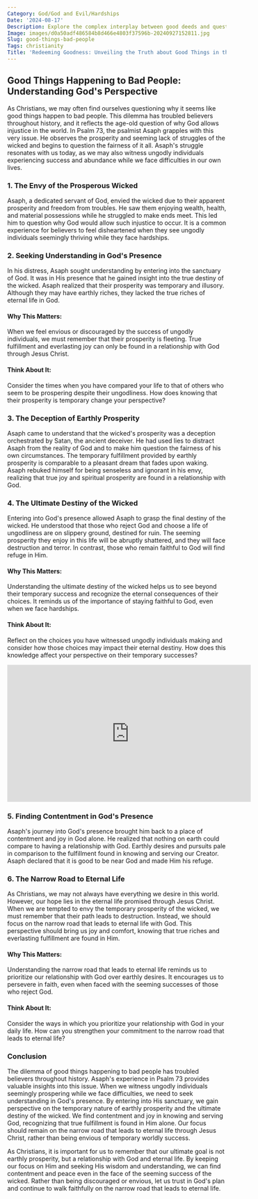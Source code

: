 ```yaml
---
Category: God/God and Evil/Hardships
Date: '2024-08-17'
Description: Explore the complex interplay between good deeds and questionable characters in our article on "Good Things Bad People." Delve into the nuances of morality and behavior in this intriguing exploration.
Image: images/d0a50adf486584b8d466e4803f37596b-20240927152811.jpg
Slug: good-things-bad-people
Tags: christianity
Title: 'Redeeming Goodness: Unveiling the Truth about Good Things in the Midst of Darkness'
---
```


## Good Things Happening to Bad People: Understanding God's Perspective

As Christians, we may often find ourselves questioning why it seems like good things happen to bad people. This dilemma has troubled believers throughout history, and it reflects the age-old question of why God allows injustice in the world. In Psalm 73, the psalmist Asaph grapples with this very issue. He observes the prosperity and seeming lack of struggles of the wicked and begins to question the fairness of it all. Asaph's struggle resonates with us today, as we may also witness ungodly individuals experiencing success and abundance while we face difficulties in our own lives.

### 1. The Envy of the Prosperous Wicked

Asaph, a dedicated servant of God, envied the wicked due to their apparent prosperity and freedom from troubles. He saw them enjoying wealth, health, and material possessions while he struggled to make ends meet. This led him to question why God would allow such injustice to occur. It is a common experience for believers to feel disheartened when they see ungodly individuals seemingly thriving while they face hardships.

### 2. Seeking Understanding in God's Presence

In his distress, Asaph sought understanding by entering into the sanctuary of God. It was in His presence that he gained insight into the true destiny of the wicked. Asaph realized that their prosperity was temporary and illusory. Although they may have earthly riches, they lacked the true riches of eternal life in God. 

#### Why This Matters:
When we feel envious or discouraged by the success of ungodly individuals, we must remember that their prosperity is fleeting. True fulfillment and everlasting joy can only be found in a relationship with God through Jesus Christ.

#### Think About It:
Consider the times when you have compared your life to that of others who seem to be prospering despite their ungodliness. How does knowing that their prosperity is temporary change your perspective?

### 3. The Deception of Earthly Prosperity

Asaph came to understand that the wicked's prosperity was a deception orchestrated by Satan, the ancient deceiver. He had used lies to distract Asaph from the reality of God and to make him question the fairness of his own circumstances. The temporary fulfillment provided by earthly prosperity is comparable to a pleasant dream that fades upon waking. Asaph rebuked himself for being senseless and ignorant in his envy, realizing that true joy and spiritual prosperity are found in a relationship with God.

### 4. The Ultimate Destiny of the Wicked

Entering into God's presence allowed Asaph to grasp the final destiny of the wicked. He understood that those who reject God and choose a life of ungodliness are on slippery ground, destined for ruin. The seeming prosperity they enjoy in this life will be abruptly shattered, and they will face destruction and terror. In contrast, those who remain faithful to God will find refuge in Him.

#### Why This Matters:
Understanding the ultimate destiny of the wicked helps us to see beyond their temporary success and recognize the eternal consequences of their choices. It reminds us of the importance of staying faithful to God, even when we face hardships.

#### Think About It:
Reflect on the choices you have witnessed ungodly individuals making and consider how those choices may impact their eternal destiny. How does this knowledge affect your perspective on their temporary successes?


<iframe width="560" height="315" src="https://www.youtube.com/embed/IKOeL8OxGzo" frameborder="0" allow="autoplay; encrypted-media" allowfullscreen></iframe>


### 5. Finding Contentment in God's Presence

Asaph's journey into God's presence brought him back to a place of contentment and joy in God alone. He realized that nothing on earth could compare to having a relationship with God. Earthly desires and pursuits pale in comparison to the fulfillment found in knowing and serving our Creator. Asaph declared that it is good to be near God and made Him his refuge.

### 6. The Narrow Road to Eternal Life

As Christians, we may not always have everything we desire in this world. However, our hope lies in the eternal life promised through Jesus Christ. When we are tempted to envy the temporary prosperity of the wicked, we must remember that their path leads to destruction. Instead, we should focus on the narrow road that leads to eternal life with God. This perspective should bring us joy and comfort, knowing that true riches and everlasting fulfillment are found in Him.

#### Why This Matters:
Understanding the narrow road that leads to eternal life reminds us to prioritize our relationship with God over earthly desires. It encourages us to persevere in faith, even when faced with the seeming successes of those who reject God.

#### Think About It:
Consider the ways in which you prioritize your relationship with God in your daily life. How can you strengthen your commitment to the narrow road that leads to eternal life?

### Conclusion

The dilemma of good things happening to bad people has troubled believers throughout history. Asaph's experience in Psalm 73 provides valuable insights into this issue. When we witness ungodly individuals seemingly prospering while we face difficulties, we need to seek understanding in God's presence. By entering into His sanctuary, we gain perspective on the temporary nature of earthly prosperity and the ultimate destiny of the wicked. We find contentment and joy in knowing and serving God, recognizing that true fulfillment is found in Him alone. Our focus should remain on the narrow road that leads to eternal life through Jesus Christ, rather than being envious of temporary worldly success.

As Christians, it is important for us to remember that our ultimate goal is not earthly prosperity, but a relationship with God and eternal life. By keeping our focus on Him and seeking His wisdom and understanding, we can find contentment and peace even in the face of the seeming success of the wicked. Rather than being discouraged or envious, let us trust in God's plan and continue to walk faithfully on the narrow road that leads to eternal life.